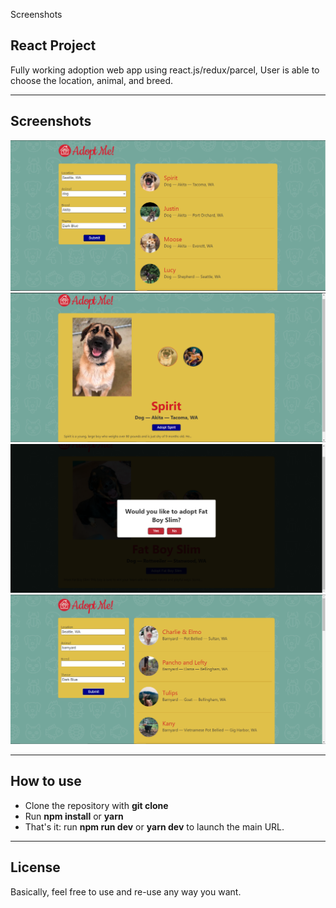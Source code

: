 Screenshots

## React Project

Fully working adoption web app using react.js/redux/parcel, User is able to choose the location, animal, and breed.

---

## Screenshots

![Alt text](./screenshots/1.PNG?raw=true)
![Alt text](./screenshots/2.PNG?raw=true)
![Alt text](./screenshots/3.PNG?raw=true)
![Alt text](./screenshots/4.PNG?raw=true)

---

## How to use

- Clone the repository with **git clone**
- Run **npm install** or **yarn**
- That's it: run **npm run dev** or **yarn dev** to launch the main URL.

---

## License

Basically, feel free to use and re-use any way you want.

